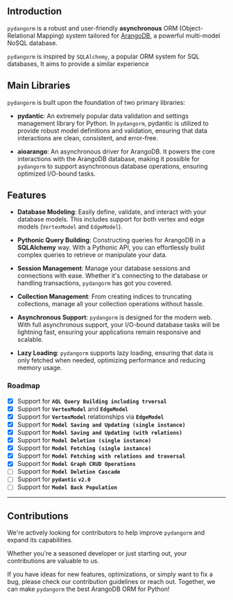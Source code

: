## **Introduction**

`pydangorm` is a robust and user-friendly **asynchronous** ORM (Object-Relational Mapping) system tailored
for [ArangoDB](https://arangodb.com/), a powerful
multi-model NoSQL database.

`pydangorm` is inspired by `SQLAlchemy`, a popular ORM system for SQL databases, It aims to provide a similar experience

## **Main Libraries**

`pydangorm` is built upon the foundation of two primary libraries:

- **pydantic**: An extremely popular data validation and settings management library for Python. In `pydangorm`,
  pydantic is utilized to provide robust model definitions and validation, ensuring that data interactions are clean,
  consistent, and error-free.

- **aioarango**: An asynchronous driver for ArangoDB. It powers the core interactions with the ArangoDB database, making
  it possible for `pydangorm` to support asynchronous database operations, ensuring optimized I/O-bound tasks.

## **Features**

- **Database Modeling**: Easily define, validate, and interact with your database models. This includes
  support for both vertex and edge models (`VertexModel` and `EdgeModel`).

- **Pythonic Query Building**: Constructing queries for ArangoDB in a **SQLAlchemy** way. With a Pythonic API, you can
  effortlessly build complex queries to retrieve or manipulate your data.

- **Session Management**: Manage your database sessions and connections with ease. Whether it's connecting to the
  database or handling transactions, `pydangorm` has got you covered.

- **Collection Management**: From creating indices to truncating collections, manage all your collection operations
  without hassle.

- **Asynchronous Support**: `pydangorm` is designed for the modern web. With full asynchronous support, your I/O-bound
  database tasks will be lightning fast, ensuring your applications remain responsive and scalable.

- **Lazy Loading**: `pydangorm` supports lazy loading, ensuring that data is only fetched when needed, optimizing
  performance and reducing memory usage.

### **Roadmap**

- [x] Support for **`AQL Query Building including trversal`**
- [x] Support for **`VertexModel`** and **`EdgeModel`**
- [x] Support for **`VertexModel`** relationships via **`EdgeModel`**
- [x] Support for **`Model Saving and Updating (single instance)`**
- [x] Support for **`Model Saving and Updating (with relations)`**
- [x] Support for **`Model Deletion (single instance)`**
- [x] Support for **`Model Fetching (single instance)`**
- [x] Support for **`Model Fetching with relations and traversal`**
- [x] Support for **`Model Graph CRUD Operations`**
- [ ] Support for **`Model Deletion Cascade`**
- [ ] Support for **`pydantic` `v2.0`**
- [ ] Support for **`Model Back Population`**

______________________________________________________________________

## **Contributions**

We're actively looking for contributors to help improve `pydangorm` and expand its capabilities.

Whether you're a seasoned
developer or just starting out, your contributions are valuable to us.

If you have ideas for new features,
optimizations, or simply want to fix a bug, please check our contribution guidelines or reach out. Together, we can make
`pydangorm` the best ArangoDB ORM for Python!
